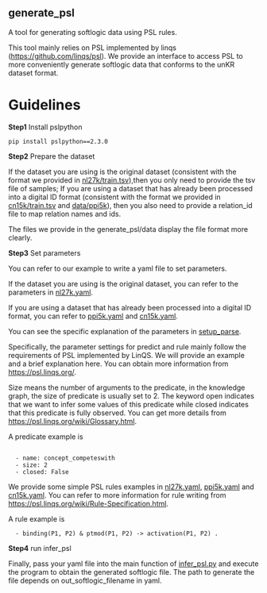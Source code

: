 ## generate_psl
A tool for generating softlogic data using PSL rules.

This tool mainly relies on PSL implemented by linqs (https://github.com/linqs/psl). We provide an interface to access PSL to more conveniently generate softlogic data that conforms to the unKR dataset format.

# Guidelines
**Step1** Install pslpython
```
pip install pslpython==2.3.0
```
**Step2** Prepare the dataset

If the dataset you are using is the original dataset (consistent with the format we provided in [nl27k/train.tsv](./data/nl27k/train.tsv)),then you only need to provide the tsv file of samples;
If you are using a dataset that has already been processed into a digital ID format (consistent with the format we provided in [cn15k/train.tsv](./data/cn15k/train.tsv) and [data/ppi5k]((./data/ppi5k/train.tsv))), 
then you also need to provide a relation_id file to map relation names and ids.

The files we provide in the generate_psl/data display the file format more clearly.

**Step3** Set parameters

You can refer to our example to write a yaml file to set parameters.

If the dataset you are using is the original dataset, you can refer to the parameters in [nl27k.yaml](./config/nl27k.yaml). 

If you are using a dataset that has already been processed into a digital ID format, you can refer to [ppi5k.yaml](./config/ppi5k.yaml) and [cn15k.yaml](./config/cn15k.yaml).

You can see the specific explanation of the parameters in [setup_parse](./utils/setup_parse.py).

Specifically, the parameter settings for predict and rule mainly follow the requirements of PSL implemented by LinQS. We will provide an example and a brief explanation here. You can obtain more information from https://psl.linqs.org/.

Size means the number of arguments to the predicate, in the knowledge graph, the size of predicate is usually set to 2. The keyword open indicates that we want to infer some values of this predicate while closed indicates that this predicate is fully observed. You can get more details from https://psl.linqs.org/wiki/Glossary.html.

A predicate example is
```angular2html

  - name: concept_competeswith
  - size: 2
  - closed: False
```

We provide some simple PSL rules examples in [nl27k.yaml](./config/nl27k.yaml), [ppi5k.yaml](./config/ppi5k.yaml) and [cn15k.yaml](./config/cn15k.yaml).
You can refer to more information for rule writing from https://psl.linqs.org/wiki/Rule-Specification.html.

A rule example is
```angular2html
  - binding(P1, P2) & ptmod(P1, P2) -> activation(P1, P2) .
```

**Step4** run infer_psl


Finally, pass your yaml file into the main function of [infer_psl.py](./infer_psl.py) and execute the program to obtain the generated softlogic file. The path to generate the file depends on out_softlogic_filename in yaml.



